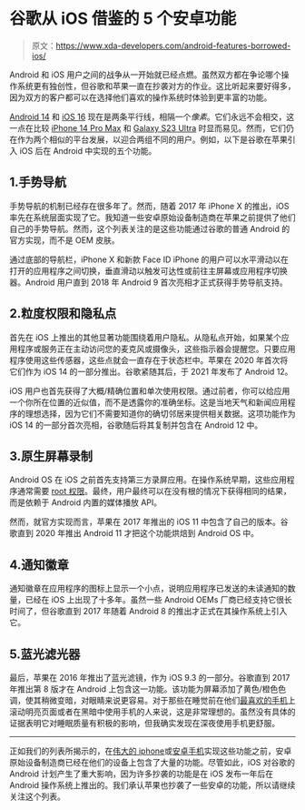 # 谷歌从 iOS 借鉴的 5 个安卓功能

> 原文：<https://www.xda-developers.com/android-features-borrowed-ios/>

Android 和 iOS 用户之间的战争从一开始就已经点燃。虽然双方都在争论哪个操作系统更有独创性，但谷歌和苹果一直在抄袭对方的作业。这比听起来要好得多，因为双方的客户都可以在选择他们喜欢的操作系统时体验到更丰富的功能。

[Android 14](https://www.xda-developers.com/android-14/) 和 [iOS 16](http://www.xda-developers.com/ios-16/) 现在是两条平行线，相隔一个*像素*。它们永远不会相交，这一点在比较 [iPhone 14 Pro Max](https://www.xda-developers.com/apple-iphone-14-pro-max-review/) 和 [Galaxy S23 Ultra](https://www.xda-developers.com/samsung-galaxy-s23-ultra-review/) 时显而易见。然而，它们仍在作为两个相似的平台发展，以迎合两组不同的用户。例如，以下是谷歌在苹果引入 iOS 后在 Android 中实现的五个功能。

## 1.手势导航

手势导航的机制已经存在很多年了。然而，随着 2017 年 iPhone X 的推出，iOS 率先在系统层面实现了它。我知道一些安卓原始设备制造商在苹果之前提供了他们自己的手势导航。然而，这个列表关注的是这些功能通过谷歌的普通 Android 的官方实现，而不是 OEM 皮肤。

通过底部的导航栏，iPhone X 和新款 Face ID iPhone 的用户可以水平滑动以在打开的应用程序之间切换，垂直滑动以触发可达性或前往主屏幕或应用程序切换器。Android 用户直到 2018 年 Android 9 首次亮相才正式获得手势导航支持。

## 2.粒度权限和隐私点

首先在 iOS 上推出的其他显著功能围绕着用户隐私。从隐私点开始，如果某个应用程序或服务正在主动访问您的麦克风或摄像头，这些指示器会提醒您。只要应用程序使用这些传感器，这些点就会一直存在于状态栏中。苹果在 2020 年首次将它们作为 iOS 14 的一部分推出。谷歌紧随其后，于 2021 年发布了 Android 12。

iOS 用户也首先获得了大概/精确位置和单次使用权限。通过前者，你可以给应用一个你所在位置的近似值，而不是透露你的准确坐标。这是当地天气和新闻应用程序的理想选择，因为它们不需要知道你的确切邻居来提供相关数据。这项功能作为 iOS 14 的一部分首次亮相，谷歌随后将其复制并包含在 Android 12 中。

## 3.原生屏幕录制

Android OS 在 iOS 之前首先支持第三方录屏应用。在操作系统早期，这些应用程序通常需要 [root 权限](https://www.xda-developers.com/root/)。最终，用户最终可以在没有根的情况下获得相同的结果，而是依赖于 Android 内置的媒体播放 API。

然而，就官方实现而言，苹果在 2017 年推出的 iOS 11 中包含了自己的版本。谷歌直到 2020 年推出 Android 11 才把这个功能烘焙到 Android OS 中。

## 4.通知徽章

通知徽章在应用程序的图标上显示一个小点，说明应用程序已发送的未读通知的数量，已经在 iOS 上出现了十多年。虽然一些 Android OEMs 厂商已经支持它很长时间了，但谷歌直到 2017 年随着 Android 8 的推出才正式在其操作系统上引入它。

## 5.蓝光滤光器

最后，苹果在 2016 年推出了蓝光滤镜，作为 iOS 9.3 的一部分。谷歌直到 2017 年推出第 8 版才在 Android 上包含这一功能。该功能为屏幕添加了黄色/橙色色调，使其稍微变暗，对眼睛来说更容易。对于那些在睡觉前在他们[最喜欢的手机](http://xda-developers.com/best-phones)上滚动明亮页面或者在黑暗中使用手机的人来说，这是非常理想的。虽然没有具体的证据表明它对睡眠质量有积极的影响，但我确实发现在深夜使用手机更舒服。

* * *

正如我们的列表所揭示的，在[伟大的 iphone](https://www.xda-developers.com/best-iphone/)或[安卓手机](https://www.xda-developers.com/best-android-phones/)实现这些功能之前，安卓原始设备制造商已经在他们的设备上包含了大量的功能。尽管如此，iOS 对谷歌的 Android 计划产生了重大影响，因为许多抄袭的功能是在 iOS 发布一年后在 Android 操作系统上推出的。我们承认苹果也抄袭了一些安卓的功能，所以请继续关注这个列表。